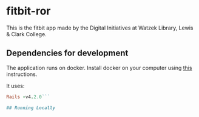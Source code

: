 # fitbit-ror

This is the fitbit app made by the Digital Initiatives at Watzek Library, Lewis & Clark College.

## Dependencies for development

The application runs on docker. Install docker on your computer using [this](https://docs.docker.com/engine/installation/) instructions.

It uses:
```Ruby -v2.3.1
Rails -v4.2.0```

## Running Locally
